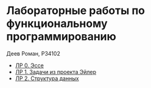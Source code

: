 # Лабораторные работы по функциональному программированию

Деев Роман, P34102

- [ЛР 0. Эссе](0/essay.md)
- [ЛР 1. Задачи из проекта Эйлер](1/)
- [ЛР 2. Структура данных](2/)

